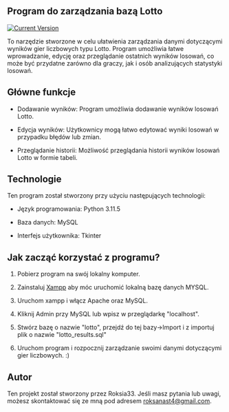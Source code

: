 ## Program do zarządzania bazą Lotto

[![Current Version](https://img.shields.io/badge/version-1.0.0-green.svg)](https://github.com/Roksia33/Program-do-zarzadzania-bazy-lotto/tags)

To narzędzie stworzone w celu ułatwienia zarządzania danymi dotyczącymi wyników gier liczbowych typu Lotto. Program umożliwia łatwe wprowadzanie, edycję oraz przeglądanie ostatnich wyników losowań, co może być przydatne zarówno dla graczy, jak i osób analizujących statystyki losowań.

## Główne funkcje

* Dodawanie wyników: Program umożliwia dodawanie wyników losowań Lotto.

* Edycja wyników: Użytkownicy mogą łatwo edytować wyniki losowań w przypadku błędów lub zmian.

* Przeglądanie historii: Możliwość przeglądania historii wyników losowań Lotto w formie tabeli.

## Technologie

Ten program został stworzony przy użyciu następujących technologii:

* Język programowania: Python 3.11.5

* Baza danych: MySQL

* Interfejs użytkownika: Tkinter

## Jak zacząć korzystać z programu?

1. Pobierz program na swój lokalny komputer.

2. Zainstaluj [Xampp](https://www.apachefriends.org/pl/download.html) aby móc uruchomić lokalną bazę danych MYSQL.

3. Uruchom xampp i włącz Apache oraz MySQL.

4. Kliknij Admin przy MySQL lub wpisz w przeglądarkę "localhost".

5. Stwórz bazę o nazwie "lotto", przejdź do tej bazy->Import i z importuj plik o nazwie "lotto_results.sql"

6. Uruchom program i rozpocznij zarządzanie swoimi danymi dotyczącymi gier liczbowych. :)


## Autor

Ten projekt został stworzony przez Roksia33. Jeśli masz pytania lub uwagi, możesz skontaktować się ze mną pod adresem roksanast4@gmail.com.
